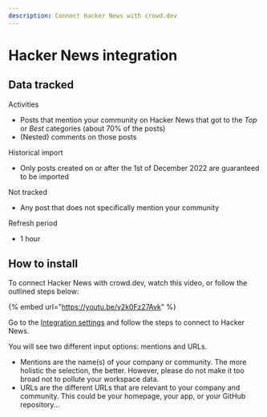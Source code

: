 ```yaml
---
description: Connect Hacker News with crowd.dev
---
```


# Hacker News integration

## Data tracked

Activities

* Posts that mention your community on Hacker News that got to the _Top_ or _Best_ categories (about 70% of the posts)
* (Nested) comments on those posts

Historical import

* Only posts created on or after the 1st of December 2022 are guaranteed to be imported

Not tracked

* Any post that does not specifically mention your community

Refresh period

* 1 hour

## How to install

To connect Hacker News with crowd.dev, watch this video, or follow the outlined steps below:

{% embed url="https://youtu.be/v2k0Fz27Avk" %}

Go to the [Integration settings](https://app.crowd.dev/integrations) and follow the steps to connect to Hacker News.

You will see two different input options: mentions and URLs.

* Mentions are the name(s) of your company or community. The more holistic the selection, the better. However, please do not make it too broad not to pollute your workspace data.
* URLs are the different URLs that are relevant to your company and community. This could be your homepage, your app, or your GitHub repository...
